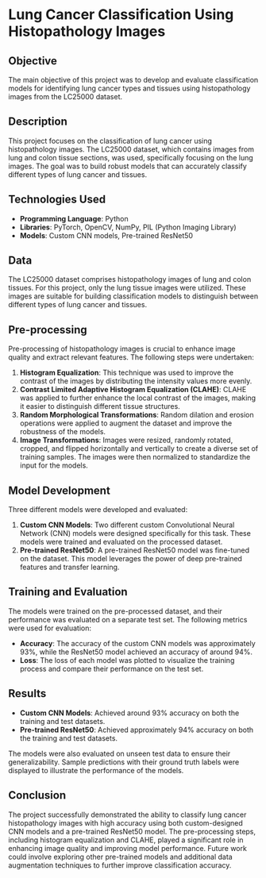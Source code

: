 # Lung Cancer Classification Using Histopathology Images

## Objective
The main objective of this project was to develop and evaluate classification models for identifying lung cancer types and tissues using histopathology images from the LC25000 dataset.

## Description
This project focuses on the classification of lung cancer using histopathology images. The LC25000 dataset, which contains images from lung and colon tissue sections, was used, specifically focusing on the lung images. The goal was to build robust models that can accurately classify different types of lung cancer and tissues.

## Technologies Used
- **Programming Language**: Python
- **Libraries**: PyTorch, OpenCV, NumPy, PIL (Python Imaging Library)
- **Models**: Custom CNN models, Pre-trained ResNet50


## Data
The LC25000 dataset comprises histopathology images of lung and colon tissues. For this project, only the lung tissue images were utilized. These images are suitable for building classification models to distinguish between different types of lung cancer and tissues.

## Pre-processing
Pre-processing of histopathology images is crucial to enhance image quality and extract relevant features. The following steps were undertaken:
1. **Histogram Equalization**: This technique was used to improve the contrast of the images by distributing the intensity values more evenly.
2. **Contrast Limited Adaptive Histogram Equalization (CLAHE)**: CLAHE was applied to further enhance the local contrast of the images, making it easier to distinguish different tissue structures.
3. **Random Morphological Transformations**: Random dilation and erosion operations were applied to augment the dataset and improve the robustness of the models.
4. **Image Transformations**: Images were resized, randomly rotated, cropped, and flipped horizontally and vertically to create a diverse set of training samples. The images were then normalized to standardize the input for the models.

## Model Development
Three different models were developed and evaluated:

1. **Custom CNN Models**: Two different custom Convolutional Neural Network (CNN) models were designed specifically for this task. These models were trained and evaluated on the processed dataset.
2. **Pre-trained ResNet50**: A pre-trained ResNet50 model was fine-tuned on the dataset. This model leverages the power of deep pre-trained features and transfer learning.

## Training and Evaluation
The models were trained on the pre-processed dataset, and their performance was evaluated on a separate test set. The following metrics were used for evaluation:

- **Accuracy**: The accuracy of the custom CNN models was approximately 93%, while the ResNet50 model achieved an accuracy of around 94%.
- **Loss**: The loss of each model was plotted to visualize the training process and compare their performance on the test set.

## Results
- **Custom CNN Models**: Achieved around 93% accuracy on both the training and test datasets.
- **Pre-trained ResNet50**: Achieved approximately 94% accuracy on both the training and test datasets.

The models were also evaluated on unseen test data to ensure their generalizability. Sample predictions with their ground truth labels were displayed to illustrate the performance of the models.

## Conclusion
The project successfully demonstrated the ability to classify lung cancer histopathology images with high accuracy using both custom-designed CNN models and a pre-trained ResNet50 model. The pre-processing steps, including histogram equalization and CLAHE, played a significant role in enhancing image quality and improving model performance. Future work could involve exploring other pre-trained models and additional data augmentation techniques to further improve classification accuracy.

